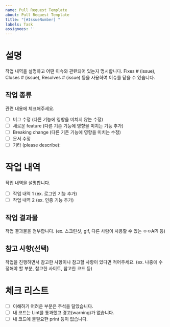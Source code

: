 ```yaml
---
name: Pull Request Template
about: Pull Request Template
title: "[#IssueNumber] "
labels: Task
assignees: ''
---
```


# 설명

작업 내역을 설명하고 어떤 이슈와 관련되어 있는지 명시합니다.
Fixes # (issue), Closes # (issue), Resolves # (issue) 등을 사용하여 이슈를 닫을 수 있습니다.

## 작업 종류

관련 내용에 체크해주세요.

- [ ] 버그 수정 (다른 기능에 영향을 미치지 않는 수정)
- [ ] 새로운 feature (다른 기존 기능에 영향을 미치는 기능 추가)
- [ ] Breaking change (다른 기존 기능에 영향을 미치는 수정)
- [ ] 문서 수정
- [ ] 기타 (please describe):

# 작업 내역

작업 내역을 설명합니다.

- [ ] 작업 내역 1 (ex. 로그인 기능 추가)
- [ ] 작업 내역 2 (ex. 인증 기능 추가)

## 작업 결과물

작업 결과물을 첨부합니다. (ex. 스크린샷, gif, 다른 사람이 사용할 수 있는 ㅇㅇAPI 등)

## 참고 사항(선택)

작업을 진행하면서 참고한 사항이나 참고할 사항이 있다면 적어주세요.
(ex. 나중에 수정해야 할 부분, 참고한 사이트, 참고한 코드 등)

# 체크 리스트

- [ ] 이해하기 어려운 부분은 주석을 달았습니다.
- [ ] 내 코드는 Lint를 통과했고 경고(warning)가 없습니다.
- [ ] 내 코드에 불필요한 print 등이 없습니다.